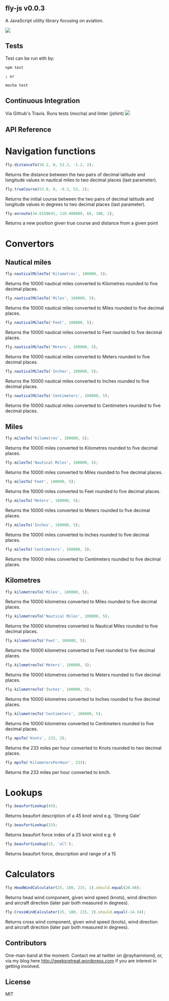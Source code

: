 ## fly-js v0.0.3
A JavaScript utility library focusing on aviation.

<img src='https://travis-ci.org/rheh/fly-js.svg?branch=master'>

## Tests

Test can be run eith by:

    npm test

    ; or

    mocha test


## Continuous Integration
Via Github's Travis.  Runs tests (mocha) and linter (jshint)
<img src='https://travis-ci.org/rheh/fly-js.svg?branch=master'>

## API Reference

# Navigation functions

```javascript
fly.distanceTo(58.2, 0, 53.3, -1.2, 2);
```
Returns the distance between the two pairs of decimal latitude and longitude values in nautical miles to two decimal places (last parameter).

```javascript
fly.trueCourse(53.0, 0, -9.3, 53, 2);
```
Returns the initial course between the two pairs of decimal latitude and longitude values in degrees to two decimal places (last parameter).

```javascript
fly.enroute(34.6169641, 118.400009, 66, 100, 2);
```
Returns a new position given true course and distance from a given point

# Convertors

## Nautical miles

```javascript
fly.nauticalMilesTo('Kilometres', 100000, 5);
```
Returns the 10000 nautical miles converted to Kilometres rounded to five decimal places.

```javascript
fly.nauticalMilesTo('Miles', 100000, 5);
```
Returns the 10000 nautical miles converted to Miles rounded to five decimal places.

```javascript
fly.nauticalMilesTo('Feet', 100000, 5);
```
Returns the 10000 nautical miles converted to Feet rounded to five decimal places.

```javascript
fly.nauticalMilesTo('Meters', 100000, 5);
```
Returns the 10000 nautical miles converted to Meters rounded to five decimal places.

```javascript
fly.nauticalMilesTo('Inches', 100000, 5);
```
Returns the 10000 nautical miles converted to Inches rounded to five decimal places.

```javascript
fly.nauticalMilesTo('Centimeters', 100000, 5);
```
Returns the 10000 nautical miles converted to Centimeters rounded to five decimal places.

## Miles

```javascript
fly.milesTo('Kilometres', 100000, 5);
```
Returns the 10000 miles converted to Kilometres rounded to five decimal places.

```javascript
fly.milesTo('Nautical Miles', 100000, 5);
```
Returns the 10000 miles converted to Miles rounded to five decimal places.

```javascript
fly.milesTo('Feet', 100000, 5);
```
Returns the 10000 miles converted to Feet rounded to five decimal places.

```javascript
fly.milesTo('Meters', 100000, 5);
```
Returns the 10000 miles converted to Meters rounded to five decimal places.

```javascript
fly.milesTo('Inches', 100000, 5);
```
Returns the 10000 miles converted to Inches rounded to five decimal places.

```javascript
fly.milesTo('Centimeters', 100000, 5);
```
Returns the 10000 miles converted to Centimeters rounded to five decimal places.

## Kilometres 

```javascript
fly.kilometresTo('Miles', 100000, 5);
```
Returns the 10000 kilometres converted to Miles rounded to five decimal places.

```javascript
fly.kilometresTo('Nautical Miles', 100000, 5);
```
Returns the 10000 kilometres converted to Nautical Miles rounded to five decimal places.

```javascript
fly.kilometresTo('Feet', 100000, 5);
```
Returns the 10000 kilometres converted to Feet rounded to five decimal places.

```javascript
fly.kilometresTo('Meters', 100000, 5);
```
Returns the 10000 kilometres converted to Meters rounded to five decimal places.

```javascript
fly.kilometresTo('Inches', 100000, 5);
```
Returns the 10000 kilometres converted to Inches rounded to five decimal places.

```javascript
fly.kilometresTo('Centimeters', 100000, 5);
```
Returns the 10000 kilometres converted to Centimeters rounded to five decimal places.



```javascript
fly.mpsTo('Knots', 233, 2);
```
Returns the 233 miles per hour converted to Knots rounded to two decimal places.

```javascript
fly.mpsTo('KilometersPerHour', 233);
```
Returns the 233 miles per hour converted to km/h.

# Lookups

```javascript
fly.beaufortLookup(45);
```
Returns beaufort description of a 45 knot wind e.g. 'Strong Gale'

```javascript
fly.beaufortLookup(25);
```
Returns beaufort force index of a 25 knot wind e.g. 6

```javascript
fly.beaufortLookup(15, 'all');
```
Returns beaufort force, description and range of a 15

# Calculators

```javascript
fly.HeadWindCalculator(25, 180, 215, 2).should.equal(20.48);
```

Returns head wind component, given wind speed (knots), wind direction and aircraft direction (later pair both measured in degrees).

```javascript
fly.CrossWindCalculator(25, 180, 215, 2).should.equal(-14.34);
```

Returns cross wind component, given wind speed (knots), wind direction and aircraft direction (later pair both measured in degrees).

## Contributors

One-man-band at the moment.  Contact me at twitter on @rayhammond, or, via my blog here http://geeksretreat.wordpress.com if you are interest in getting involved.

## License

MIT
